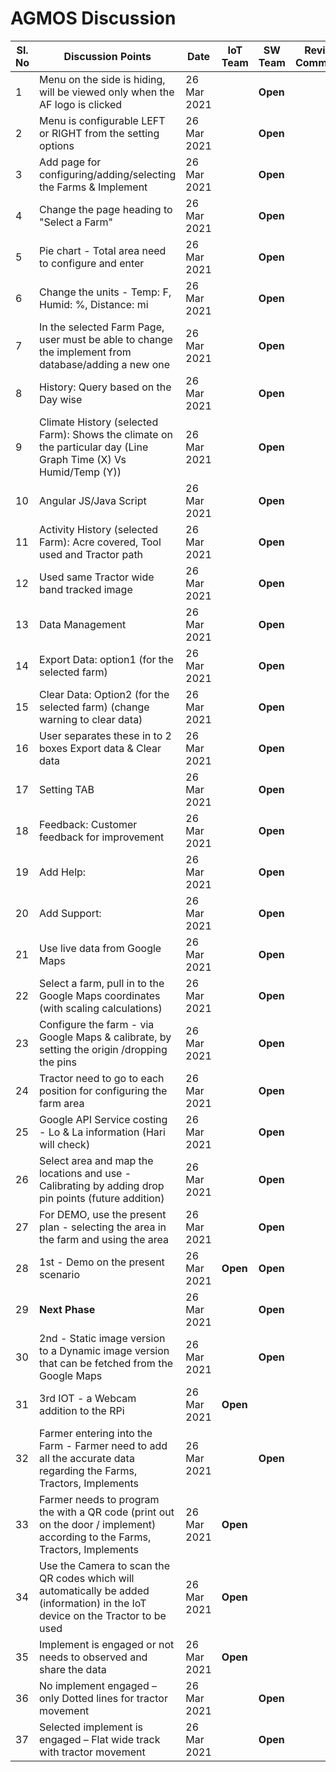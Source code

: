 # AGMOS Discussion

Sl. No | Discussion Points | Date | IoT Team | SW Team | Review Comments 
---- | ---- | ---- | ---- | ---- | ---- 
1 | Menu on the side is hiding, will be viewed only when the AF logo is clicked | 26 Mar 2021 |  | **Open** |  
2 | Menu is configurable LEFT or RIGHT from the setting options | 26 Mar 2021 |  | **Open** |  
3 | Add page for configuring/adding/selecting the Farms & Implement | 26 Mar 2021 |  | **Open** |
4 | Change the page heading to "Select a Farm" | 26 Mar 2021 |  | **Open** |
5 | Pie chart - Total area need to configure and enter | 26 Mar 2021 |  | **Open** |
6 | Change the units - Temp: F, Humid: %, Distance: mi | 26 Mar 2021 |  | **Open** |
7 | In the selected Farm Page, user must be able to change the implement from database/adding a new one | 26 Mar 2021 |  | **Open** |
8 | History: Query based on the Day wise | 26 Mar 2021 |  | **Open** |
9 | Climate History (selected Farm): Shows the climate on the particular day (Line Graph Time (X) Vs Humid/Temp (Y)) | 26 Mar 2021 |  | **Open** |
10 | Angular JS/Java Script | 26 Mar 2021 |  | **Open** |
11 | Activity History (selected Farm): Acre covered, Tool used and Tractor path | 26 Mar 2021 |  | **Open** |
12 | Used same Tractor wide band tracked image | 26 Mar 2021 |  | **Open** |
13 | Data Management | 26 Mar 2021 |  | **Open** |
14 | Export Data: option1 (for the selected farm) | 26 Mar 2021 |  | **Open** |
15 | Clear Data: Option2 (for the selected farm) (change warning to clear data) | 26 Mar 2021 |  | **Open** | 
16 | User separates these in to 2 boxes Export data & Clear data | 26 Mar 2021 |  | **Open** |
17 | Setting TAB | 26 Mar 2021 |  | **Open** |
18 | Feedback: Customer feedback for improvement | 26 Mar 2021 |  | **Open** |
19 | Add Help: | 26 Mar 2021 |  | **Open** |
20 | Add Support: | 26 Mar 2021 |  | **Open** | 
21 | Use live data from Google Maps | 26 Mar 2021 |  | **Open** |
22 | Select a farm, pull in to the Google Maps coordinates (with scaling calculations) | 26 Mar 2021 |  | **Open** |
23 | Configure the farm - via Google Maps & calibrate, by setting the origin /dropping the pins | 26 Mar 2021 |  | **Open** |
24 | Tractor need to go to each position for configuring the farm area | 26 Mar 2021 |  | **Open** |
25 | Google API Service costing - Lo & La information (Hari will check) | 26 Mar 2021 |  | **Open** |
26 | Select area and map the locations and use - Calibrating by adding drop pin points (future addition) | 26 Mar 2021 |  | **Open** |
27 | For DEMO, use the present plan - selecting the area in the farm and using the area | 26 Mar 2021 |  | **Open** |
28 | 1st - Demo on the present scenario | 26 Mar 2021 | **Open** | **Open** |
29 | **Next Phase** | 26 Mar 2021 |  | **Open** |
30 | 2nd - Static image version to a Dynamic image version that can be fetched from the Google Maps | 26 Mar 2021 |  | **Open** |
31 | 3rd IOT - a Webcam addition to the RPi | 26 Mar 2021 | **Open** |  |
32 | Farmer entering into the Farm - Farmer need to add all the accurate data regarding the Farms, Tractors, Implements | 26 Mar 2021 |  | **Open** |
33 | Farmer needs to program the with a QR code (print out on the door / implement) according to the Farms, Tractors, Implements | 26 Mar 2021 | **Open** | 
34 | Use the Camera to scan the QR codes which will automatically be added (information) in the IoT device on the Tractor to be used | 26 Mar 2021 | **Open** |
35 | Implement is engaged or not needs to observed and share the data	| 26 Mar 2021 | **Open** |  | 
36 | No implement engaged – only Dotted lines for tractor movement | 26 Mar 2021 |  | **Open** |
37 | Selected implement is engaged – Flat wide track with tractor movement | 26 Mar 2021 |  | **Open** |

